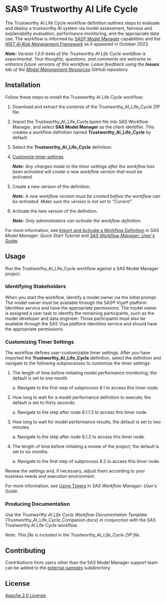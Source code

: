 # SAS&#174; Trustworthy AI Life Cycle

The Trustworthy AI Life Cycle workflow definition outlines steps to evaluate and deploy a trustworthy AI system via model assessment, fairness 
and explainability evaluation, performance monitoring, and the appropriate data use. The workflow is informed by 
[SAS&#174; Model Manager](http://documentation.sas.com/?cdcId=mdlmgrcdc&cdcVersion=default) capabilities and 
the [_NIST AI Risk Management Framework_](https://www.nist.gov/itl/ai-risk-management-framework) as it appeared in October 2023.

_**Note:** Version 1.0.0-beta of the Trustworthy AI Life Cycle workflow is experimental. 
Your thoughts, questions, and comments are welcome to enhance future versions of this workflow. 
Leave feedback using the **Issues** tab of the [Model Management Resources](https://github.com/sassoftware/model-management-resources) GitHub repository._ 

## Installation

Follow these steps to install the Trustworthy AI Life Cycle workflow:

1. Download and extract the contents of the Trustworthy_AI_Life_Cycle ZIP file.
2. Import the Trustworthy_AI_Life_Cycle.bpmn file into SAS Workflow Manager, and select **SAS Model Manager** as the client identifier. 
   This creates a workflow definition named **Trustworthy_AI_Life_Cycle** by default.
3. Select the **Trustworthy_AI_Life_Cycle** definition.
4. [Customize timer settings](#customizing-timer-settings). 

   _**Note:** Any changes made to the timer settings after the workflow has been activated will create a new workflow version that must be activated._

5. Create a new version of the definition. 
   
   _**Note:** A new workflow version must be created before the workflow can be activated. Make sure the version is not set to "Current"._

6. Activate the new version of the definition. 

   _**Note:** Only administrators can activate the workflow definition._

For more information, see [Import and Activate a Workflow Definition](https://documentation.sas.com/?cdcId=mdlmgrcdc&cdcVersion=default&docsetId=mdlmgrqs&docsetTarget=p19zkxhqe0bvten1f1j1j7h6f7e4.htm#n1dk8lz6tczsunn17mluyiyvabsx) 
in _SAS Model Manager: Quick Start Tutorial_ and 
[_SAS Workflow Manager_: User's Guide](https://documentation.sas.com/?cdcId=wfscdc&cdcVersion=default).

## Usage

Run the Trustworthy_AI_Life_Cycle workflow against a SAS Model Manager project.

### Identifying Stakeholders

When you start the workflow, identify a model owner via the initial prompt. The model owner must be available through the 
SAS&#174; Viya&#174; platform Identities service and have the appropriate permissions. The model owner is assigned a user task to 
identify the remaining participants, such as the model developer and data engineer. Those participants must also be 
available through the SAS Viya platform Identities service and should have the appropriate permissions.

### Customizing Timer Settings

The workflow defines user-customizable timer settings. After you have imported the **Trustworthy_AI_Life_Cycle** definition, select the definition and navigate to the following subprocesses to customize the timer settings:

1. The length of time before initiating model performance monitoring; the default is set to one month.

	a. Navigate to the first step of subprocess 8.1 to access this timer node.

2. How long to wait for a model performance definition to execute; the default is set to thirty seconds.

	a. Navigate to the step after node 8.1.1.3 to access this timer node.

3. How long to wait for model performance results; the default is set to two minutes.

	a. Navigate to the step after node 8.1.2 to access this timer node.

4. The length of time before initiating a review of the project; the default is set to six months.

	a. Navigate to the first step of subprocess 8.2 to access this timer node.

Review the settings and, if necessary, adjust them according to your business needs and execution environment.

For more information, see [Using Timers](https://documentation.sas.com/?cdcId=wfscdc&cdcVersion=default&docsetId=wfsug&docsetTarget=p0rkmi3glzmjgzn1tq567i4e6k41.htm) in _SAS Workflow Manager: User's Guide_.

### Producing Documentation

Use the _Trustworthy AI Life Cycle Workflow Documentation Template_ (Trustworthy_AI_Life_Cycle_Companion.docx) 
in conjunction with the SAS Trustworthy AI Life Cycle workflow. 

_Note: This file is included in the Trustworthy_AI_Life_Cycle ZIP file._

## Contributing

Contributions from users other than the SAS Model Manager support team can be added to the 
[external-samples](../external-samples) subdirectory.

## License

[Apache 2.0 License](../../../LICENSE)
